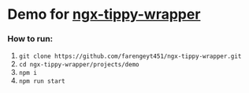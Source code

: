 # Demo for [ngx-tippy-wrapper](https://github.com/farengeyt451/ngx-tippy-wrapper)

### How to run:

1. `git clone https://github.com/farengeyt451/ngx-tippy-wrapper.git`
2. `cd ngx-tippy-wrapper/projects/demo`
3. `npm i`
4. `npm run start`
